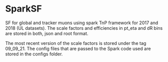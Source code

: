 # SparkSF
SF for global and tracker muons using spark TnP framework for 2017 and 2018 (UL datasets).
The scale factors and efficiencies in pt_eta and dR bins are stored in both, json and root format.

The most recent version of the scale factors is stored under the tag 09_09_21. The config files that are passed to the Spark code used are stored in the configs folder. 
